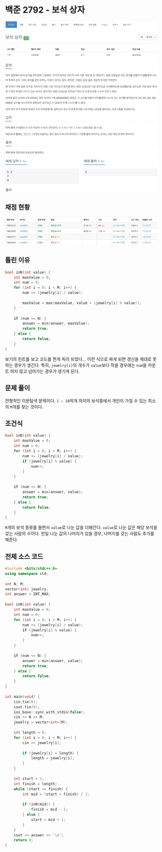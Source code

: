 # 백준 2792 - 보석 상자

![](2792.jpeg)

## 채점 현황

![](2792_score.png)

## 틀린 이유

```cpp
bool inN(int value) {
    int maxValue = 0;
    int num = 0;
    for (int i = 0; i < M; i++) {
        num += (jewelry[i] / value);

        maxValue = max(maxValue, value + (jewelry[i] % value));
    }

    if (num <= N) {
        answer = min(answer, maxValue);
        return true;
    } else {
        return false;
    }
}
```

보기의 힌트를 보고 코드를 짠게 독이 되었다... 이런 식으로 짜게 되면 갱신을 제대로 못하는 경우가 생긴다. 특히, `jewelry[i]`의 개수가 `value`보다 작을 경우에는 `num`을 카운트 하지 않고 넘어가는 경우가 생기게 된다.

## 문제 풀이

전형적인 이분탐색 문제이다. `1 ~ 10`억개 까지의 보석중에서 개인이 가질 수 있는 최소의 `M`개를 찾는 것이다.

## 조건식

```cpp
bool inN(int value) {
    int maxValue = 0;
    int num = 0;
    for (int i = 0; i < M; i++) {
        num += (jewelry[i] / value);
        if (jewelry[i] % value) {
            num++;
        }
    }

    if (num <= N) {
        answer = min(answer, value);
        return true;
    } else {
        return false;
    }
}
```

`M`개의 보석 종류를 돌면서 `value`로 나눈 값을 더해간다. `value`로 나눈 값은 해당 보석을 갖는 사람의 수이다. 만일 나눈 값의 나머지가 있을 경우, 나머지를 갖는 사람도 추가를 해준다.

## 전체 소스 코드

```cpp
#include <bits/stdc++.h>
using namespace std;

int N, M;
vector<int> jewelry;
int answer = INT_MAX;

bool inN(int value) {
    int maxValue = 0;
    int num = 0;
    for (int i = 0; i < M; i++) {
        num += (jewelry[i] / value);
        if (jewelry[i] % value) {
            num++;
        }
    }

    if (num <= N) {
        answer = min(answer, value);
        return true;
    } else {
        return false;
    }
}

int main(void) {
    cin.tie(0);
    cout.tie(0);
    ios_base::sync_with_stdio(false);
    cin >> N >> M;
    jewelry = vector<int>(M);

    int length = 0;
    for (int i = 0; i < M; i++) {
        cin >> jewelry[i];

        if (jewelry[i] > length) {
            length = jewelry[i];
        }
    }

    int start = 1;
    int finish = length;
    while (start <= finish) {
        int mid = (start + finish) / 2;

        if (inN(mid)) {
            finish = mid - 1;
        } else {
            start = mid + 1;
        }
    }
    cout << answer << '\n';
    return 0;
}
```
